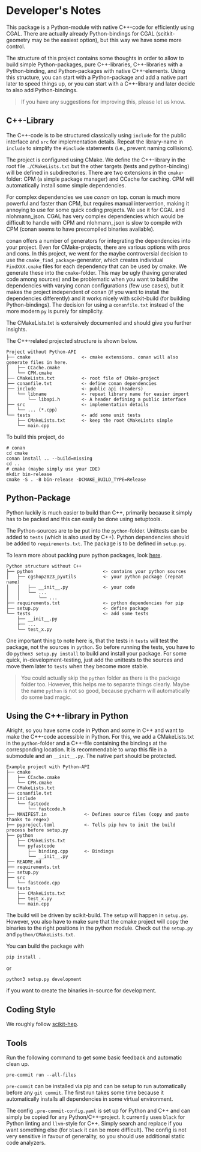 # Developer's Notes

This package is a Python-module with native C++-code for efficiently using CGAL.
There are actually already Python-bindings for CGAL (scitkit-geometry may be
the easiest option), but this way we have some more control.

The structure of this project contains some thoughts in order to allow to build
simple Python-packages, pure C++-libraries, C++-libraries with a Python-binding,
and Python-packages with native C++-elements. Using this structure, you can start
with a Python-package and add a native part later to speed things up, or
you can start with a C++-library and later decide to also add Python-bindings.

> If you have any suggestions for improving this, please let us know.

## C++-Library

The C++-code is to be structured classically using `include` for the public
interface and `src` for implementation details. Repeat the library-name in
`include` to simplify the `#include` statements (i.e., prevent naming
collisions).

The project is configured using CMake. We define the C++-library in
the root file `./CMakeLists.txt` but the other targets (tests and
python-binding) will be defined in subdirectories. There are two
extensions in the `cmake`-folder: CPM (a simple package manager) and
CCache for caching.
CPM will automatically install some simple dependencies.

For complex dependencies we use _conan_ on top. conan is much more powerful
and faster than CPM, but requires manual intervention, making it annoying
to use for some quick coding projects. We use it for CGAL and nlohmann_json.
CGAL has very complex dependencies which would be difficult to handle with CPM
and nlohmann_json is slow to compile with CPM (conan seems to have precompiled
binaries available).

conan offers a number of generators for integrating the dependencies into
your project. Even for CMake-projects, there are various options with pros
and cons. In this project, we went for the maybe controversial decision to
use the `cmake_find_package`-generator, which creates individual `FindXXX.cmake`
files for each dependency that can be used by cmake. We generate these into
the `cmake`-folder. This may be ugly (having generated code among sources)
and be problematic when you want to build the dependencies with varying conan
configurations (few use cases), but it makes the project independent of conan
(if you want to install the dependencies differently) and it works nicely
with scikit-build (for building Python-bindings). The decision for using
a `conanfile.txt` instead of the more modern `py` is purely for simplicity.

The CMakeLists.txt is extensively documented and should give you further
insights.

The C++-related projected structure is shown below.

```text
Project without Python-API
├── cmake                   <- cmake extensions. conan will also generate files in here.
│   ├── CCache.cmake
│   └── CPM.cmake
├── CMakeLists.txt          <- root file of CMake-project
├── conanfile.txt           <- define conan dependencies
├── include                 <- public api (headers)
│   └── libname             <- repeat library name for easier import
│       └── libapi.h        <- A header defining a public interface
├── src                     <- implementation details
│   └── ... (*.cpp)
└── tests                   <- add some unit tests
    ├── CMakeLists.txt      <- keep the root CMakeLists simple
    └── main.cpp
```

To build this project, do

```shell
# conan
cd cmake
conan install .. --build=missing
cd ..
# cmake (maybe simply use your IDE)
mkdir bin-release
cmake -S . -B bin-release -DCMAKE_BUILD_TYPE=Release
```

## Python-Package

Python luckily is much easier to build than C++, primarily because it simply
has to be packed and this can easily be done using setuptools.

The Python-sources are to be put into the `python`-folder. Unittests
can be added to `tests` (which is also used by C++). Python dependencies should
be added to `requirements.txt`. The package is to be defined in `setup.py`.

To learn more about packing pure python packages, look [here](https://setuptools.pypa.io/en/latest/).

```text
Python structure without C++
├── python                          <- contains your python sources
│   ├── cgshop2023_pyutils          <- your python package (repeat name)
│   │   ├── __init__.py             <- your code
│   │   └── ...
│   │       └── ...
├── requirements.txt                <- python dependencies for pip
├── setup.py                        <- define package
└── tests                           <- add some tests
    ├── __init__.py
    ├── ...
    └── test_x.py
```

One important thing to note here is, that the tests in `tests` will
test the package, not the sources in `python`. So before running the
tests, you have to do `python3 setup.py install` to build and install
your package. For some quick, in-development-testing, just add the
unittests to the sources and move them later to `tests` when they
become more stable.

> You could actually skip the `python` folder as there is the package folder too. However, this helps me to separate things clearly. Maybe the name `python` is not so good, because pycharm will automatically do some bad magic.

## Using the C++-library in Python

Alright, so you have some code in Python and some in C++ and want to make
the C++-code accessible in Python.
For this, we add a CMakeLists.txt in the `python`-folder and a
C++-file containing the bindings at the corresponding location.
It is recommendable to wrap this file in a submodule and an `__init__.py`.
The native part should be protected.

```text
Example project with Python-API
├── cmake
│   ├── CCache.cmake
│   └── CPM.cmake
├── CMakeLists.txt
├── conanfile.txt
├── include
│   └── fastcode
│       └── fastcode.h
├── MANIFEST.in              <- Defines source files (copy and paste thanks to regex)
├── pyproject.toml           <- Tells pip how to init the build process before setup.py
├── python
│   ├── CMakeLists.txt
│   └── pyfastcode
│       ├── binding.cpp      <- Bindings
│       └── __init__.py
├── README.md
├── requirements.txt
├── setup.py
├── src
│   └── fastcode.cpp
└── tests
    ├── CMakeLists.txt
    ├── test_x.py
    └── main.cpp
```

The build will be driven by scikit-build. The setup will happen in `setup.py`.
However, you also have to make sure that the cmake project will copy the binaries
to the right positions in the python module. Check out the `setup.py` and `python/CMakeLists.txt`.

You can build the package with

```shell
pip install .
```

or
```shell
python3 setup.py development
```
if you want to create the binaries in-source for development.

## Coding Style

We roughly follow [scikit-hep](https://scikit-hep.org/developer/style).

## Tools

Run the following command to get some basic feedback and automatic clean up.

```shell
pre-commit run --all-files
```

`pre-commit` can be installed via pip and can be setup to run automatically before any `git commit`.
The first run takes some time because it automatically installs all dependencies in some virtual environment.

The config `.pre-commit-config.yaml` is set up for Python and C++ and can simply be copied for any Python/C++-project.
It currently uses `black` for Python linting and `llvm`-style for C++. Simply search and replace if you want
something else (for `black` it can be more difficult). The config is not very sensitive in favour of generality, so
you should use additional static code analyzers.
